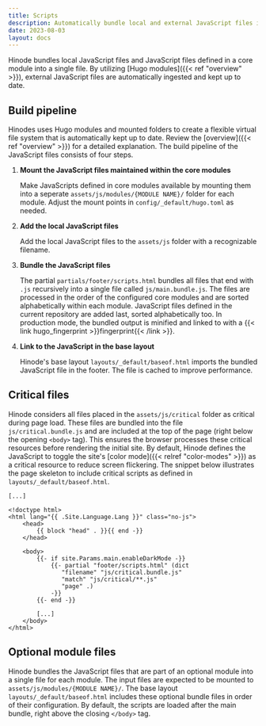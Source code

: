 ```yaml
---
title: Scripts
description: Automatically bundle local and external JavaScript files into a single file.
date: 2023-08-03
layout: docs
---
```


Hinode bundles local JavaScript files and JavaScript files defined in a core module into a single file. By utilizing [Hugo modules]({{< ref "overview" >}}), external JavaScript files are automatically ingested and kept up to date.

## Build pipeline

Hinodes uses Hugo modules and mounted folders to create a flexible virtual file system that is automatically kept up to date. Review the [overview]({{< ref "overview" >}}) for a detailed explanation. The build pipeline of the JavaScript files consists of four steps.

1. **Mount the JavaScript files maintained within the core modules**

   Make JavaScripts defined in core modules available by mounting them into a seperate `assets/js/modules/{MODULE NAME}/` folder for each module. Adjust the mount points in `config/_default/hugo.toml` as needed.

2. **Add the local JavaScript files**

   Add the local JavaScript files to the `assets/js` folder with a recognizable filename.

3. **Bundle the JavaScript files**

   The partial `partials/footer/scripts.html` bundles all files that end with `.js` recursively into a single file called `js/main.bundle.js`. The files are processed in the order of the configured core modules and are sorted alphabetically within each module. JavaScript files defined in the current repository are added last, sorted alphabetically too. In production mode, the bundled output is minified and linked to with a {{< link hugo_fingerprint >}}fingerprint{{< /link >}}.

4. **Link to the JavaScript in the base layout**

   Hinode's base layout `layouts/_default/baseof.html` imports the bundled JavaScript file in the footer. The file is cached to improve performance.

## Critical files

Hinode considers all files placed in the `assets/js/critical` folder as critical during page load. These files are bundled into the file `js/critical.bundle.js` and are included at the top of the page (right below the opening `<body>` tag). This ensures the browser processes these critical resources before rendering the initial site. By default, Hinode defines the JavaScript to toggle the site's [color mode]({{< relref "color-modes" >}}) as a critical resource to reduce screen flickering. The snippet below illustrates the page skeleton to include critical scripts as defined in `layouts/_default/baseof.html`.

```go-html-template
[...]

<!doctype html>
<html lang="{{ .Site.Language.Lang }}" class="no-js">
    <head>
        {{ block "head" . }}{{ end -}}
    </head>

    <body>
        {{- if site.Params.main.enableDarkMode -}}
            {{- partial "footer/scripts.html" (dict 
               "filename" "js/critical.bundle.js" 
               "match" "js/critical/**.js" 
               "page" .) 
            -}}
        {{- end -}}

        [...]
    </body>
</html>
```

## Optional module files

Hinode bundles the JavaScript files that are part of an optional module into a single file for each module. The input files are expected to be mounted to `assets/js/modules/{MODULE NAME}/`. The base layout `layouts/_default/baseof.html` includes these optional bundle files in order of their configuration. By default, the scripts are loaded after the main bundle,  right above the closing `</body>` tag.
